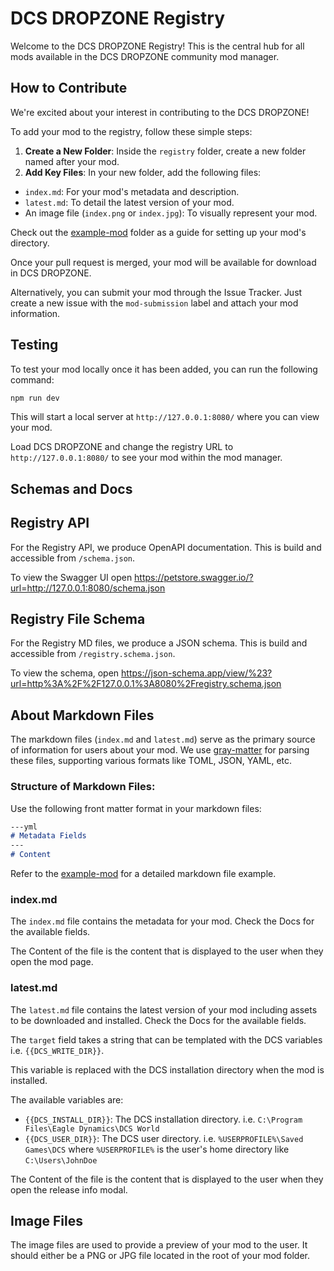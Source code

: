 # DCS DROPZONE Registry

Welcome to the DCS DROPZONE Registry! This is the central hub for all mods available in the DCS DROPZONE community mod manager. 

## How to Contribute

We're excited about your interest in contributing to the DCS DROPZONE! 

To add your mod to the registry, follow these simple steps:

1. **Create a New Folder**: Inside the `registry` folder, create a new folder named after your mod.
2. **Add Key Files**: In your new folder, add the following files:
  - `index.md`: For your mod's metadata and description.
  - `latest.md`: To detail the latest version of your mod.
  - An image file (`index.png` or `index.jpg`): To visually represent your mod.

Check out the [example-mod](registry/example-mod) folder as a guide for setting up your mod's directory.

Once your pull request is merged, your mod will be available for download in DCS DROPZONE.

Alternatively, you can submit your mod through the Issue Tracker. Just create a new issue with the `mod-submission` label and attach your mod information.

## Testing

To test your mod locally once it has been added, you can run the following command:

```bash
npm run dev
```

This will start a local server at `http://127.0.0.1:8080/` where you can view your mod.

Load DCS DROPZONE and change the registry URL to `http://127.0.0.1:8080/` to see your mod within the mod manager.

## Schemas and Docs

## Registry API

For the Registry API, we produce OpenAPI documentation. This is build and accessible from `/schema.json`.

To view the Swagger UI open https://petstore.swagger.io/?url=http://127.0.0.1:8080/schema.json

## Registry File Schema

For the Registry MD files, we produce a JSON schema. This is build and accessible from `/registry.schema.json`.

To view the schema, open https://json-schema.app/view/%23?url=http%3A%2F%2F127.0.0.1%3A8080%2Fregistry.schema.json

## About Markdown Files

The markdown files (`index.md` and `latest.md`) serve as the primary source of information for users about your mod. We use [gray-matter](https://www.npmjs.com/package/gray-matter) for parsing these files, supporting various formats like TOML, JSON, YAML, etc.

### Structure of Markdown Files:
Use the following front matter format in your markdown files:
```markdown
---yml
# Metadata Fields
---
# Content
```
Refer to the [example-mod](registry/example-mod) for a detailed markdown file example.

### index.md

The `index.md` file contains the metadata for your mod. Check the Docs for the available fields.

The Content of the file is the content that is displayed to the user when they open the mod page.

### latest.md

The `latest.md` file contains the latest version of your mod including assets to be downloaded and installed. Check the Docs for the available fields.

The `target` field takes a string that can be templated with the DCS variables i.e. `{{DCS_WRITE_DIR}}`.

This variable is replaced with the DCS installation directory when the mod is installed.

The available variables are:
- `{{DCS_INSTALL_DIR}}`: The DCS installation directory. i.e. `C:\Program Files\Eagle Dynamics\DCS World`
- `{{DCS_USER_DIR}}`: The DCS user directory. i.e. `%USERPROFILE%\Saved Games\DCS` where `%USERPROFILE%` is the user's home directory like `C:\Users\JohnDoe`

The Content of the file is the content that is displayed to the user when they open the release info
modal.

## Image Files

The image files are used to provide a preview of your mod to the user. It should either be a PNG or
JPG file located in the root of your mod folder.